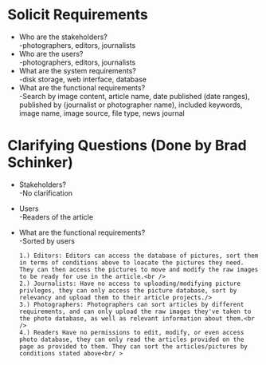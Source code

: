 # Solicit Requirements
- Who are the stakeholders?<br />
    -photographers, editors, journalists
- Who are the users?<br />
    -photographers, editors, journalists
- What are the system requirements?<br />
    -disk storage, web interface, database
- What are the functional requirements?<br />
    -Search by image content, article name, date published (date ranges), published by (journalist or photographer name), included keywords, image name, image source, file type, news journal<br />


# Clarifying Questions (Done by Brad Schinker)

- Stakeholders? <br />
    -No clarification
- Users <br/>
    -Readers of the article

- What are the functional requirements?<br />
    -Sorted by users <br />
    
      1.) Editors: Editors can access the database of pictures, sort them in terms of conditions above to loacate the pictures they need. They can then access the pictures to move and modify the raw images to be ready for use in the article.<br />
      2.) Journalists: Have no access to uploading/modifying picture privleges, they can only access the picture database, sort by relevancy and upload them to their article projects./>
      3.) Photographers: Photographers can sort articles by different requirements, and can only upload the raw images they've taken to the photo database, as well as relevant information about them.<br />
      4.) Readers Have no permissions to edit, modify, or even access photo database, they can only read the articles provided on the page as provided to them. They can sort the articles/pictures by conditions stated above<br/ >

